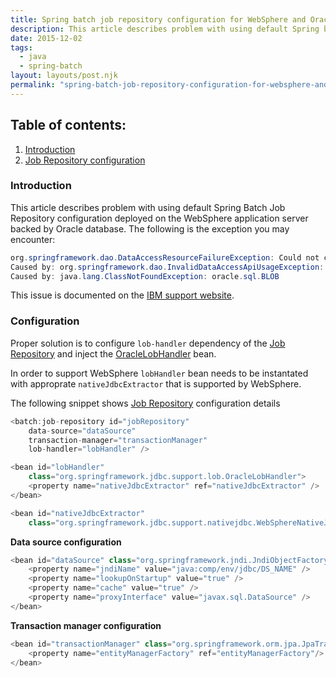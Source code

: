 ```yaml
---
title: Spring batch job repository configuration for WebSphere and Oracle
description: This article describes problem with using default Spring batch Job Repository configuration in an application deployed on the WebSphere.
date: 2015-12-02
tags:
  - java
  - spring-batch
layout: layouts/post.njk
permalink: "spring-batch-job-repository-configuration-for-websphere-and-oracle/index.html"
---
```


## Table of contents:
1. <a href="#introduction">Introduction</a>
2. <a href="#job-repository-configuration">Job Repository configuration</a>

### <a name="introduction" id="introduction">Introduction</a>

This article describes problem with using default Spring Batch Job Repository configuration deployed on the WebSphere application server backed by Oracle database. The following is the exception you may encounter:

```java
org.springframework.dao.DataAccessResourceFailureException: Could not create Oracle LOB
Caused by: org.springframework.dao.InvalidDataAccessApiUsageException: Couldn't initialize OracleLobHandler because Oracle driver classes are not available. Note that OracleLobHandler requires Oracle JDBC driver 9i or higher!; nested exception is java.lang.ClassNotFoundException: oracle.sql.BLOB
Caused by: java.lang.ClassNotFoundException: oracle.sql.BLOB
```

This issue is documented on the [IBM support website](http://www-01.ibm.com/support/docview.wss?uid=swg21633083).

### <a name="introduction" id="introduction">Configuration</a>

Proper solution is to configure ```lob-handler``` dependency of the [Job Repository](http://docs.spring.io/spring-batch/apidocs/org/springframework/batch/core/repository/JobRepository.html) and inject the [OracleLobHandler](https://docs.spring.io/spring/docs/current/javadoc-api/org/springframework/jdbc/support/lob/OracleLobHandler.html) bean.

In order to support WebSphere ```lobHandler``` bean needs to be instantated with approprate ```nativeJdbcExtractor``` that is supported by WebSphere.

The following snippet shows [Job Repository](http://docs.spring.io/spring-batch/apidocs/org/springframework/batch/core/repository/JobRepository.html) configuration details

```java
<batch:job-repository id="jobRepository" 
    data-source="dataSource" 
    transaction-manager="transactionManager" 
    lob-handler="lobHandler" />

<bean id="lobHandler" 
    class="org.springframework.jdbc.support.lob.OracleLobHandler">
    <property name="nativeJdbcExtractor" ref="nativeJdbcExtractor" />
</bean>

<bean id="nativeJdbcExtractor"
    class="org.springframework.jdbc.support.nativejdbc.WebSphereNativeJdbcExtractor" />
```

**Data source configuration**
```java
<bean id="dataSource" class="org.springframework.jndi.JndiObjectFactoryBean">
    <property name="jndiName" value="java:comp/env/jdbc/DS_NAME" />
    <property name="lookupOnStartup" value="true" />
    <property name="cache" value="true" />
    <property name="proxyInterface" value="javax.sql.DataSource" />
</bean>
```

**Transaction manager configuration**
```java
<bean id="transactionManager" class="org.springframework.orm.jpa.JpaTransactionManager" primary="true">
    <property name="entityManagerFactory" ref="entityManagerFactory"/>
</bean>
```


